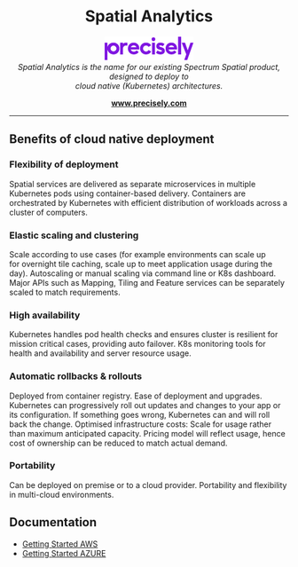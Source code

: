 <h1 align="center">Spatial Analytics</h1>

<p align="center">
  <img src="Precisely_Logo.png" alt="precisely-logo"/>
  <br>
  <i>Spatial Analytics is the name for our existing Spectrum Spatial product, designed to deploy to 
      <br>cloud native (Kubernetes) architectures.</i>
  <br>
</p>

<p align="center">
  <a href="https://www.precisely.com"><strong>www.precisely.com</strong></a>
  <br>
</p>
<hr>


## Benefits of cloud native deployment
### Flexibility of deployment
Spatial services are delivered as separate microservices in multiple Kubernetes pods using container-based delivery. Containers are orchestrated by Kubernetes with efficient distribution of workloads across a cluster of computers.

### Elastic scaling and clustering
Scale according to use cases (for example environments can scale up for overnight tile caching, scale up to meet application usage during the day). Autoscaling or manual scaling via command line or K8s dashboard. Major APIs such as Mapping, Tiling and Feature services can be separately scaled to match requirements.

### High availability
Kubernetes handles pod health checks and ensures cluster is resilient for mission critical cases, providing auto failover. K8s monitoring tools for health and availability and server resource usage.

### Automatic rollbacks & rollouts
Deployed from container registry. Ease of deployment and upgrades. Kubernetes can progressively roll out updates and changes to your app or its configuration. If something goes wrong, Kubernetes can and will roll back the change.
Optimised infrastructure costs: Scale for usage rather than maximum anticipated capacity. Pricing model will reflect usage, hence cost of ownership can be reduced to match actual demand.

### Portability
Can be deployed on premise or to a cloud provider. Portability and flexibility in multi-cloud environments.

## Documentation

- [Getting Started AWS](docs/getting-started/aws-eks/README.md)
- [Getting Started AZURE](docs/getting-started/azure-aks/README.md)